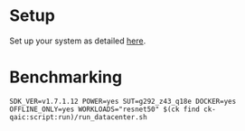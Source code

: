 # Setup
Set up your system as detailed [here](https://github.com/krai/ck-qaic/blob/main/script/setup.docker/README.md).

# Benchmarking
```
SDK_VER=v1.7.1.12 POWER=yes SUT=g292_z43_q18e DOCKER=yes OFFLINE_ONLY=yes WORKLOADS="resnet50" $(ck find ck-qaic:script:run)/run_datacenter.sh
```
